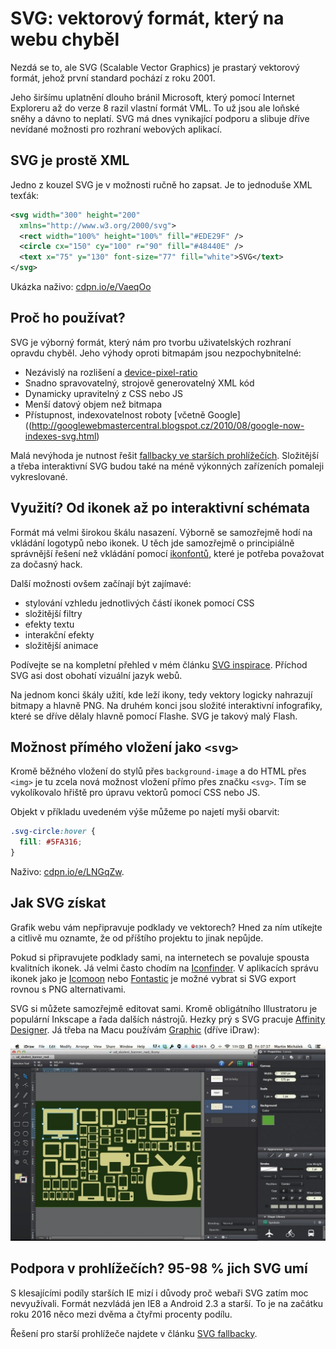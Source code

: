 # SVG: vektorový formát, který na webu chyběl

Nezdá se to, ale SVG (Scalable Vector Graphics) je prastarý vektorový formát, jehož první standard pochází z roku 2001.

<!-- AdSnippet -->

Jeho širšímu uplatnění dlouho bránil Microsoft, který pomocí Internet Exploreru až do verze 8 razil vlastní formát VML. To už jsou ale loňské sněhy a dávno to neplatí. SVG má dnes vynikající podporu a slibuje dříve nevídané možnosti pro rozhraní webových aplikací.

## SVG je prostě XML

Jedno z kouzel SVG je v možnosti ručně ho zapsat. Je to jednoduše XML texťák:

```svg
<svg width="300" height="200"
  xmlns="http://www.w3.org/2000/svg">
  <rect width="100%" height="100%" fill="#EDE29F" />
  <circle cx="150" cy="100" r="90" fill="#48440E" />
  <text x="75" y="130" font-size="77" fill="white">SVG</text>
</svg>
```

Ukázka naživo: [cdpn.io/e/VaeqOo](http://cdpn.io/e/VaeqOo)

## Proč ho používat?

SVG je výborný formát, který nám pro tvorbu uživatelských rozhraní opravdu chyběl. Jeho výhody oproti bitmapám jsou nezpochybnitelné:

- Nezávislý na rozlišení a [device-pixel-ratio](css-pixel.md)
- Snadno spravovatelný, strojově generovatelný XML kód
- Dynamicky upravitelný z CSS nebo JS
- Menší datový objem než bitmapa
- Přístupnost, indexovatelnost roboty [včetně Google]((http://googlewebmastercentral.blogspot.cz/2010/08/google-now-indexes-svg.html)

Malá nevýhoda je nutnost řešit [fallbacky ve starších prohlížečích](svg-fallbacky.md). Složitější a třeba interaktivní SVG budou také na méně výkonných zařízeních pomaleji vykreslované.

## Využití? Od ikonek až po interaktivní schémata

Formát má velmi širokou škálu nasazení. Výborně se samozřejmě hodí na vkládání logotypů nebo ikonek. U těch jde samozřejmě o principiálně správnější řešení než vkládání pomocí [ikonfontů](https://css-tricks.com/examples/IconFont/), které je potřeba považovat za dočasný hack. 

Další možnosti ovšem začínají být zajímavé:

- stylování vzhledu jednotlivých částí ikonek pomocí CSS
- složitější filtry
- efekty textu
- interakční efekty
- složitější animace

Podívejte se na kompletní přehled v mém článku [SVG inspirace](svg-inspirace.md). Příchod SVG asi dost obohatí vizuální jazyk webů. 

<!-- AdSnippet -->

Na jednom konci škály užití, kde leží ikony, tedy vektory logicky nahrazují bitmapy a hlavně PNG. Na druhém konci jsou složité interaktivní infografiky, které se dříve dělaly hlavně pomocí Flashe. SVG je takový malý Flash. 

## Možnost přímého vložení jako `<svg>`

Kromě běžného vložení do stylů přes `background-image` a do HTML přes `<img>` je tu zcela nová možnost vložení přímo přes značku `<svg>`. Tím se vykolíkovalo hřiště pro úpravu vektorů pomocí CSS nebo JS.

Objekt v příkladu uvedeném výše můžeme po najetí myši obarvit:

```css
.svg-circle:hover {
  fill: #5FA316;
}
```

Naživo: [cdpn.io/e/LNGqZw](http://cdpn.io/e/LNGqZw).

## Jak SVG získat

Grafik webu vám nepřipravuje podklady ve vektorech? Hned za ním utíkejte a citlivě mu oznamte, že od příštího projektu to jinak nepůjde.

Pokud si připravujete podklady sami, na internetech se povaluje spousta kvalitních ikonek. Já velmi často chodím na [Iconfinder](https://www.iconfinder.com/). V aplikacích správu ikonek jako je [Icomoon](https://icomoon.io/) nebo [Fontastic](http://fontastic.me/) je možné vybrat si SVG export rovnou s PNG alternativami.

<!-- AdSnippet -->

SVG si můžete samozřejmě editovat sami. Kromě obligátního Illustratoru je populární Inkscape a řada dalších nástrojů. Hezky prý s SVG pracuje [Affinity Designer](https://affinity.serif.com/en-gb/designer/). Já třeba na Macu používám [Graphic](http://graphic.com/) (dříve iDraw):

![SVG v Graphic (dříve iDraw)](dist/images/original/idraw_svg.jpg)

## Podpora v prohlížečích? 95-98 % jich SVG umí

S klesajícími podíly starších IE mizí i důvody proč webaři SVG zatím moc nevyužívali. Formát nezvládá jen IE8 a Android 2.3 a starší. To je na začátku roku 2016 něco mezi dvěma a čtyřmi procenty podílu.

Řešení pro starší prohlížeče najdete v článku [SVG fallbacky](svg-fallbacky.md).

